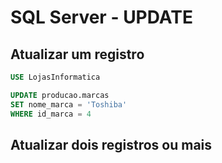 # SQL Server - UPDATE 

## Atualizar um registro

~~~sql
USE LojasInformatica

UPDATE producao.marcas
SET nome_marca = 'Toshiba'
WHERE id_marca = 4
~~~

## Atualizar dois registros ou mais

~~~sql

~~~
